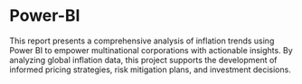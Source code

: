 # Power-BI
This report presents a comprehensive analysis of inflation trends using Power BI to empower multinational corporations with actionable insights. By analyzing global inflation data, this project supports the development of informed pricing strategies, risk mitigation plans, and investment decisions.
